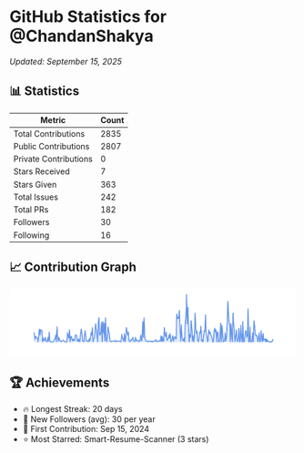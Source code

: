 # GitHub Statistics for @ChandanShakya
*Updated: September 15, 2025*

## 📊 Statistics
| Metric | Count |
|--------|--------|
| Total Contributions | 2835 |
| Public Contributions | 2807 |
| Private Contributions | 0 |
| Stars Received | 7 |
| Stars Given | 363 |
| Total Issues | 242 |
| Total PRs | 182 |
| Followers | 30 |
| Following | 16 |

## 📈 Contribution Graph

![Contribution Graph](./contribution_graph.png)

## 🏆 Achievements

- 🔥 Longest Streak: 20 days
- 👥 New Followers (avg): 30 per year
- 📅 First Contribution: Sep 15, 2024
- ⭐ Most Starred: Smart-Resume-Scanner (3 stars)
